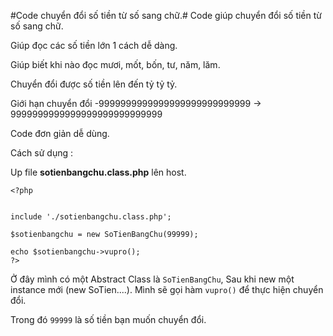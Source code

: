 
#Code chuyển đổi số tiền từ số sang chữ.#
Code giúp chuyển đổi số tiền từ số sang chữ.

Giúp đọc các số tiền lớn 1 cách dễ dàng.

Giúp biết khi nào đọc mươi, mốt, bốn, tư, năm, lăm.

Chuyển đổi được số tiền lên đến tỷ tỷ tỷ.

Giới hạn chuyển đổi -9999999999999999999999999999 -> 9999999999999999999999999999

Code đơn giản dễ dùng.

Cách sử dụng :

Up file **sotienbangchu.class.php** lên host.

```
<?php


include './sotienbangchu.class.php';

$sotienbangchu = new SoTienBangChu(99999);

echo $sotienbangchu->vupro();
?>
```

Ở đây mình có một Abstract Class là `SoTienBangChu`, Sau khi new một instance mới (new SoTien....). Mình sẽ gọi hàm `vupro()` để thực hiện chuyển đổi.

Trong đó `99999` là số tiền bạn muốn chuyển đổi.
